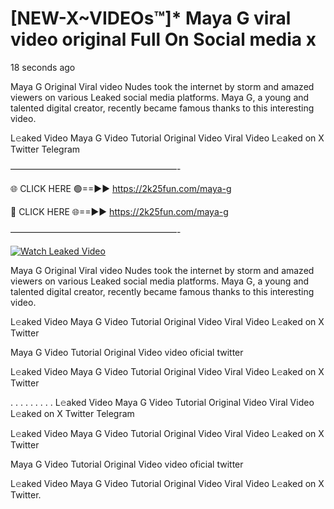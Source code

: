 # [NEW-X~VIDEOs™]* Maya G viral video original Full On Social media x

18 seconds ago

Maya G Original Viral video Nudes took the internet by storm and amazed viewers on various Leaked social media platforms. Maya G, a young and talented digital creator, recently became famous thanks to this interesting video.

L𝚎aked Video Maya G Video Tutorial Original Video Viral Video L𝚎aked on X Twitter Telegram

———————————————————-

🌐 CLICK HERE 🟢==►► https://2k25fun.com/maya-g

🔴 CLICK HERE 🌐==►► https://2k25fun.com/maya-g

———————————————————-

[![Watch Leaked Video](https://miro.medium.com/v2/resize:fit:828/format:webp/1*cilzJN44JGOrTw9NJCrNHA.gif "Watch Leaked Video")](https://2k25fun.com/maya-g)

Maya G Original Viral video Nudes took the internet by storm and amazed viewers on various Leaked social media platforms. Maya G, a young and talented digital creator, recently became famous thanks to this interesting video.

L𝚎aked Video Maya G Video Tutorial Original Video Viral Video L𝚎aked on X Twitter

Maya G Video Tutorial Original Video video oficial twitter

L𝚎aked Video Maya G Video Tutorial Original Video Viral Video L𝚎aked on X Twitter

. . . . . . . . . L𝚎aked Video Maya G Video Tutorial Original Video Viral Video L𝚎aked on X Twitter Telegram

L𝚎aked Video Maya G Video Tutorial Original Video Viral Video L𝚎aked on X Twitter

Maya G Video Tutorial Original Video video oficial twitter

L𝚎aked Video Maya G Video Tutorial Original Video Viral Video L𝚎aked on X Twitter.